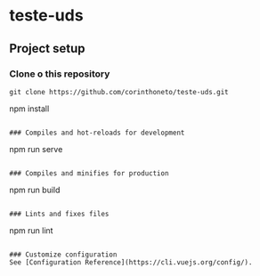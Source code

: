 # teste-uds

## Project setup

### Clone o this repository
```
git clone https://github.com/corinthoneto/teste-uds.git
```

npm install
```

### Compiles and hot-reloads for development
```
npm run serve
```

### Compiles and minifies for production
```
npm run build
```

### Lints and fixes files
```
npm run lint
```

### Customize configuration
See [Configuration Reference](https://cli.vuejs.org/config/).
